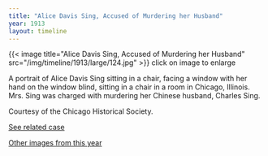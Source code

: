 ```yaml
---
title: "Alice Davis Sing, Accused of Murdering her Husband"
year: 1913
layout: timeline
---
```


{{< image title="Alice Davis Sing, Accused of Murdering her Husband" src="/img/timeline/1913/large/124.jpg" >}}
click on image to enlarge

A portrait of Alice Davis Sing sitting in a chair, facing a window with her hand on the window blind, sitting in a chair in a room in Chicago, Illinois. Mrs. Sing was charged with murdering her Chinese husband, Charles Sing. 

Courtesy of the Chicago Historical Society. 

[See related case](/database/4918/)  

[Other images from this year](/historical/timeline/1913)